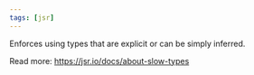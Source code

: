```yaml
---
tags: [jsr]
---
```


Enforces using types that are explicit or can be simply inferred.

Read more: https://jsr.io/docs/about-slow-types
